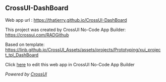 ## CrossUI-DashBoard
Web app url : https://thatjerry.github.io/CrossUI-DashBoard

This project was created by CrossUI No-Code App Builder: https://crossui.com/RADGithub

Based on template: https://linb.github.io/CrossUI_Assets/assets/projects/Prototyping/xui_project_tpl_DashBoard

Click [here](https://crossui.com/RADGithub/#!from=github&owner=thatjerry&repo=CrossUI-DashBoard) to edit this web app in CrossUI No-Code App Builder

<i>Powered by [CrossUI](https://crossui.com)</i>
